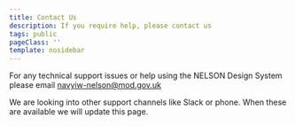 ```yaml
---
title: Contact Us
description: If you require help, please contact us
tags: public
pageClass: ''
template: nosidebar
---
```


For any technical support issues or help using the NELSON Design System please email [navyiw-nelson@mod.gov.uk](navyiw-nelson@mod.gov.uk)

We are looking into other support channels like Slack or phone. When these are available we will update this page. 
